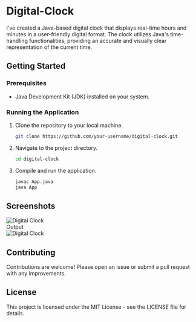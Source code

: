 # Digital-Clock
I've created a Java-based digital clock that displays real-time hours and minutes in a user-friendly digital format. The clock utilizes Java's time-handling functionalities, providing an accurate and visually clear representation of the current time. 

## Getting Started

### Prerequisites

- Java Development Kit (JDK) installed on your system.

### Running the Application

1. Clone the repository to your local machine.
   ```bash
   git clone https://github.com/your-username/digital-clock.git
2. Navigate to the project directory.
   ```bash
   cd digital-clock
3. Compile and run the application.
   ```bash
   javac App.java
   java App


## Screenshots
![Digital Clock](command-image.png) <br>
Output <br>
![Digital Clock](digital-clock-output.png)

## Contributing

Contributions are welcome! Please open an issue or submit a pull request with any improvements.

## License

This project is licensed under the MIT License - see the LICENSE file for details.

